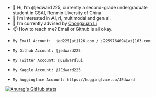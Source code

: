 - 👋 Hi, I’m @jedward225, currently a second-grade undergraduate student in GSAI, Renmin Uiversity of China.
- 👀 I’m interested in AI, rl, multimodal and gen ai.
- 🌱 I’m currently advised by [Chongxuan Li](https://zhenxuan00.github.io/)
- 📫 How to reach me? Email or Github is all okay.
-     My Email Account:  jed225[at]126.com / j2259764094[at]163.com
-     My Github Account: @jedward225
-     My Twitter Account: @JEdwardlui
-     My Kaggle Account: @JEdward225
-     My huggingface Account: https://huggingface.co/JEdward

[![Anurag's GitHub stats](https://github-readme-stats.vercel.app/api?username=jedward225)](https://github.com/anuraghazra/github-readme-stats)

<!---
jedward225/jedward225 is a ✨ special ✨ repository because its `README.md` (this file) appears on your GitHub profile.
You can click the Preview link to take a look at your changes.
--->
